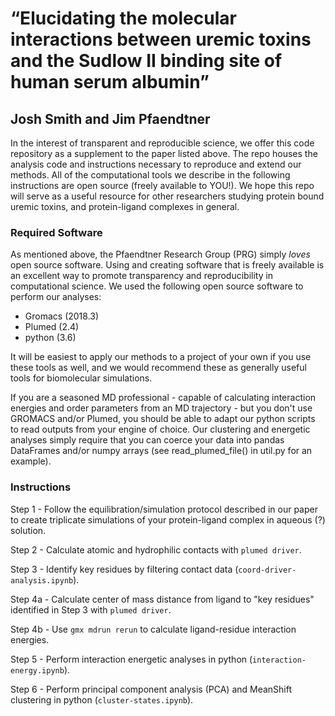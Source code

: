 # “Elucidating the molecular interactions between uremic toxins and the Sudlow II binding site of human serum albumin”
Josh Smith and Jim Pfaendtner
---

In the interest of transparent and reproducible science, we offer this code repository as a supplement to the paper listed above. The repo houses the analysis code and instructions necessary to reproduce and extend our methods. All of the computational tools we describe in the following instructions are open source (freely available to YOU!). We hope this repo will serve as a useful resource for other researchers studying protein bound uremic toxins, and protein-ligand complexes in general.

### Required Software

As mentioned above, the Pfaendtner Research Group (PRG) simply _loves_ open source software. Using and creating software that is freely available is an excellent way to promote transparency and reproducibility in computational science. We used the following open source software to perform our analyses:

- Gromacs (2018.3)
- Plumed (2.4)
- python (3.6)

It will be easiest to apply our methods to a project of your own if you use these tools as well, and we would recommend these as generally useful tools for biomolecular simulations. 

If you are a seasoned MD professional - capable of calculating interaction energies and order parameters from an MD trajectory - but you don't use GROMACS and/or Plumed, you should be able to adapt our python scripts to read outputs from your engine of choice. Our clustering and energetic analyses simply require that you can coerce your data into pandas DataFrames and/or numpy arrays (see read_plumed_file() in util.py for an example). 


### Instructions

Step 1 - Follow the equilibration/simulation protocol described in our paper to create triplicate simulations of your protein-ligand complex in aqueous (?) solution.

Step 2 - Calculate atomic and hydrophilic contacts with `plumed driver`.

Step 3 - Identify key residues by filtering contact data (`coord-driver-analysis.ipynb`).

Step 4a - Calculate center of mass distance from ligand to "key residues" identified in Step 3 with `plumed driver`.

Step 4b - Use `gmx mdrun rerun` to calculate ligand-residue interaction energies.

Step 5 - Perform interaction energetic analyses in python (`interaction-energy.ipynb`).

Step 6 - Perform principal component analysis (PCA) and MeanShift clustering in python (`cluster-states.ipynb`).






